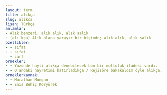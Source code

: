 ```yaml
---
layout: term
title: alıkça
slug: alikca
lisan: Türkçe
anlamlar:
- Alık benzeri; alık alık, alık salık
- (alı'kça) Alık olana yaraşır bir biçimde; alık alık, alık salık
ozellikler:
- - sıfat
- - sıfat
  - zarf
ornekler:
- - Yüzünde hayli alıkça denebilecek bön bir mutluluk ifadesi vardı.
- - O andaki hayretimi hatırladıkça / Rejisöre bakakaldım öyle alıkça.
orneklerkaynak:
- - Murathan Mungan
- - Enis Behiç Koryürek
---
```

